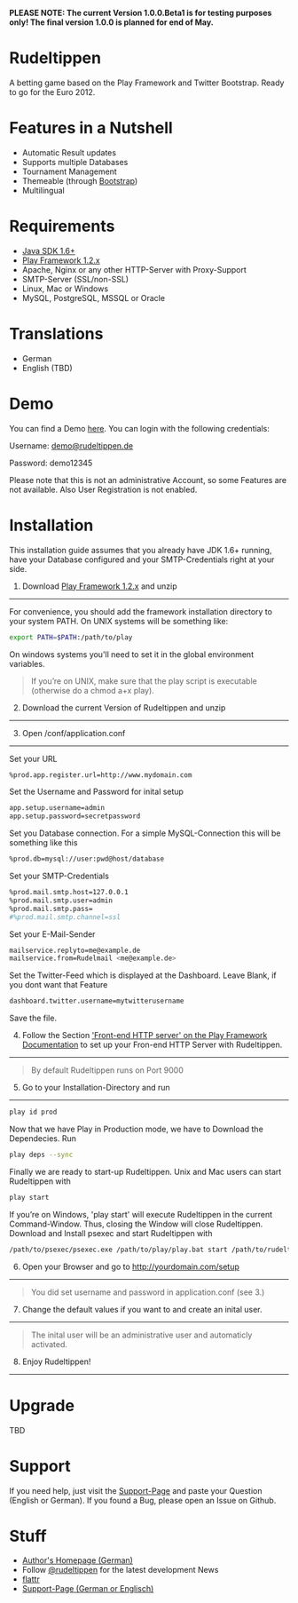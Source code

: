 **PLEASE NOTE: The current Version 1.0.0.Beta1 is for testing purposes only! The final version 1.0.0 is planned for end of May.**

Rudeltippen
===========

A betting game based on the Play Framework and Twitter Bootstrap. Ready to go for the Euro 2012.

Features in a Nutshell
===========
- Automatic Result updates
- Supports multiple Databases
- Tournament Management
- Themeable (through [Bootstrap][7])
- Multilingual

Requirements
===========

- [Java SDK 1.6+][1]
- [Play Framework 1.2.x][2]
- Apache, Nginx or any other HTTP-Server with Proxy-Support
- SMTP-Server (SSL/non-SSL)
- Linux, Mac or Windows
- MySQL, PostgreSQL, MSSQL or Oracle

Translations
===========

- German
- English (TBD)

Demo
===========
You can find a Demo [here][3]. You can login with the following credentials:


Username: demo@rudeltippen.de

Password: demo12345


Please note that this is not an administrative Account, so some Features are not available. Also User Registration is not enabled.

Installation
===========

This installation guide assumes that you already have JDK 1.6+ running, have your Database configured and your SMTP-Credentials right at your side.

1. Download [Play Framework 1.2.x][2] and unzip
------------------

For convenience, you should add the framework installation directory to your system PATH. On UNIX systems will be something like:

```bash
export PATH=$PATH:/path/to/play
```

On windows systems you'll need to set it in the global environment variables.

> If you’re on UNIX, make sure that the play script is executable (otherwise do a chmod a+x play).

2. Download the current Version of Rudeltippen and unzip
------------------

3. Open <INSTLLATIONFOLDER>/conf/application.conf
------------------

Set your URL

```bash
%prod.app.register.url=http://www.mydomain.com
```

Set the Username and Password for inital setup

```bash
app.setup.username=admin
app.setup.password=secretpassword
```

Set you Database connection. For a simple MySQL-Connection this will be something like this

```bash
%prod.db=mysql://user:pwd@host/database
```

Set your SMTP-Credentials

```bash
%prod.mail.smtp.host=127.0.0.1
%prod.mail.smtp.user=admin
%prod.mail.smtp.pass=
#%prod.mail.smtp.channel=ssl
```

Set your E-Mail-Sender

```bash
mailservice.replyto=me@example.de
mailservice.from=Rudelmail <me@example.de>
```

Set the Twitter-Feed which is displayed at the Dashboard. Leave Blank, if you dont want that Feature

```bash
dashboard.twitter.username=mytwitterusername
```

Save the file.

4. Follow the Section ['Front-end HTTP server' on the Play Framework Documentation][9] to set up your Fron-end HTTP Server with Rudeltippen.
------------------

> By default Rudeltippen runs on Port 9000

5. Go to your Installation-Directory and run
------------------

```bash
play id prod
```

Now that we have Play in Production mode, we have to Download the Dependecies. Run

```bash
play deps --sync
```

Finally we are ready to start-up Rudeltippen. Unix and Mac users can start Rudeltippen with

```bash
play start
```

If you’re on Windows, 'play start' will execute Rudeltippen in the current Command-Window. Thus, closing the Window will close Rudeltippen. Download and Install psexec and start Rudeltippen with

```bash
/path/to/psexec/psexec.exe /path/to/play/play.bat start /path/to/rudeltippen
```

6. Open your Browser and go to http://yourdomain.com/setup
------------------

> You did set username and password in application.conf (see 3.)

7. Change the default values if you want to and create an inital user.
------------------

> The inital user will be an administrative user and automaticly activated.

8. Enjoy Rudeltippen!
------------------


Upgrade
===========

TBD

Support
===========

If you need help, just visit the [Support-Page][6] and paste your Question (English or German). If you found a Bug, please open an Issue on Github.

Stuff
===========

- [Author's Homepage (German)][4]
- Follow [@rudeltippen][8] for the latest development News
- [flattr][5]
- [Support-Page (German or Englisch)][6]

[1]: http://www.oracle.com/technetwork/java/javase/downloads/index.html
[2]: http://www.playframework.org/download
[3]: http://demo.rudeltippen.de
[4]: http://www.svenkubiak.de
[5]: https://flattr.com/thing/29899/svenkubiak-de
[6]: http://dev.svenkubiak.de/rudeltippen
[7]: http://twitter.github.com/bootstrap/
[8]: http://twitter.com/rudeltippen
[9]: http://www.playframework.org/documentation/1.2.4/production